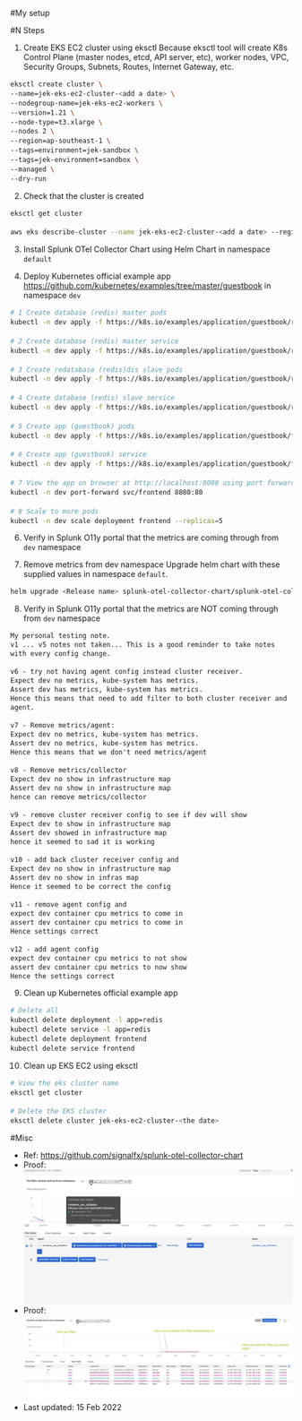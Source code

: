 #My setup


#N Steps
1. Create EKS EC2 cluster using eksctl
Because eksctl tool will create K8s Control Plane (master nodes, etcd, API server, etc), worker nodes, VPC, Security Groups, Subnets, Routes, Internet Gateway, etc.
```bash
eksctl create cluster \
--name=jek-eks-ec2-cluster-<add a date> \
--nodegroup-name=jek-eks-ec2-workers \
--version=1.21 \
--node-type=t3.xlarge \
--nodes 2 \
--region=ap-southeast-1 \
--tags=environment=jek-sandbox \
--tags=jek-environment=sandbox \
--managed \
--dry-run
```


2. Check that the cluster is created
```bash
eksctl get cluster

aws eks describe-cluster --name jek-eks-ec2-cluster-<add a date> --region ap-southeast-1
```

3. Install Splunk OTel Collector Chart using Helm Chart in namespace `default`


4. Deploy Kubernetes official example app https://github.com/kubernetes/examples/tree/master/guestbook in namespace `dev`
```bash
# 1 Create database (redis) master pods
kubectl -n dev apply -f https://k8s.io/examples/application/guestbook/redis-leader-deployment.yaml

# 2 Create database (redis) master service
kubectl -n dev apply -f https://k8s.io/examples/application/guestbook/redis-leader-service.yaml

# 3 Create redatabase (redis)dis slave pods
kubectl -n dev apply -f https://k8s.io/examples/application/guestbook/redis-follower-deployment.yaml

# 4 Create database (redis) slave service
kubectl -n dev apply -f https://k8s.io/examples/application/guestbook/redis-follower-service.yaml

# 5 Create app (guestbook) pods
kubectl -n dev apply -f https://k8s.io/examples/application/guestbook/frontend-deployment.yaml

# 6 Create app (guestbook) service
kubectl -n dev apply -f https://k8s.io/examples/application/guestbook/frontend-service.yaml

# 7 View the app on browser at http://localhost:8080 using port forwarding
kubectl -n dev port-forward svc/frontend 8080:80

# 8 Scale to more pods
kubectl -n dev scale deployment frontend --replicas=5
```

6. Verify in Splunk O11y portal that the metrics are coming through from `dev` namespace

7. Remove metrics from dev namespace
Upgrade helm chart with these supplied values in namespace `default`.
```bash
helm upgrade <Release name> splunk-otel-collector-chart/splunk-otel-collector -f values.yaml
```

8. Verify in Splunk O11y portal that the metrics are NOT coming through from `dev` namespace
```
My personal testing note. 
v1 ... v5 notes not taken... This is a good reminder to take notes with every config change.

v6 - try not having agent config instead cluster receiver.
Expect dev no metrics, kube-system has metrics.
Assert dev has metrics, kube-system has metrics. 
Hence this means that need to add filter to both cluster receiver and agent.

v7 - Remove metrics/agent:
Expect dev no metrics, kube-system has metrics.
Assert dev no metrics, kube-system has metrics.
Hence this means that we don't need metrics/agent

v8 - Remove metrics/collector
Expect dev no show in infrastructure map
Assert dev no show in infrastructure map
hence can remove metrics/collector

v9 - remove cluster receiver config to see if dev will show
Expect dev to show in infrastructure map
Assert dev showed in infrastructure map
hence it seemed to sad it is working

v10 - add back cluster receiver config and
Expect dev no show in infrastructure map
Assert dev no show in infras map
Hence it seemed to be correct the config

v11 - remove agent config and
expect dev container cpu metrics to come in
assert dev container cpu metrics to come in
Hence settings correct

v12 - add agent config
expect dev container cpu metrics to not show
assert dev container cpu metrics to now show
Hence the settings correct
```

9. Clean up Kubernetes official example app
```bash
# Delete all
kubectl delete deployment -l app=redis
kubectl delete service -l app=redis
kubectl delete deployment frontend
kubectl delete service frontend
```

10. Clean up EKS EC2 using eksctl
```bash
# View the eks cluster name
eksctl get cluster

# Delete the EKS cluster
eksctl delete cluster jek-eks-ec2-cluster-<the date>
```

#Misc

- Ref: https://github.com/signalfx/splunk-otel-collector-chart
- Proof: ![proof](proof.png "working proof")
- Proof: ![proof2](proof2.png "working proof 2")
- Last updated: 15 Feb 2022